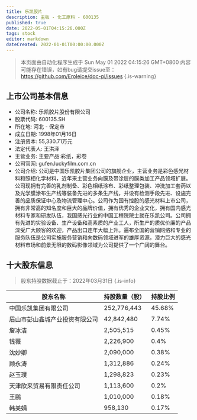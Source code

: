 ```yaml
---
title: 乐凯胶片
description: 主板 - 化工原料 - 600135
published: true
date: 2022-05-01T04:15:26.000Z
tags: stock
editor: markdown
dateCreated: 2022-01-01T00:00:00.000Z
---
```


> 本页面由自动化程序生成于 Sun May 01 2022 04:15:26 GMT+0800
> 内容可能存在错误，如有bug请提交issue至：https://github.com/Eroleice/doc-pi/issues
{.is-warning}

## 上市公司基本信息
- 公司名称: 乐凯胶片股份有限公司
- 股票代码: 600135.SH
- 所在地: 河北 - 保定市
- 成立日期: 1998年01月16日
- 注册资本: 55,330.71万元
- 法定代表人: 王洪泽
- 主营业务: 主要产品:彩纸，彩卷
- 公司官网: gufen.luckyfilm.com.cn
- 公司介绍: 公司是中国乐凯胶片集团公司的旗舰企业，主营业务是彩色感光材料和照相化学材料，近年来主营业务向膜及带涂层的膜类加工产品领域扩展。公司现拥有完善的乳剂制备、彩色相纸涂布、彩纸整理包装、冲洗加工套药以及光学膜涂布生产线等装备先进的多条生产线，并设有检测手段先进、设施完善的品质保证中心及物流管理中心。公司作为国有控股的感光材料上市公司，拥有非常高的知名度和巨大的品牌价值，拥有优秀的企业文化，拥有国内感光材料专家和研发队伍，我国感光行业的中国工程院院士就在乐凯公司。公司拥有先进的实验设备、生产设备和高素质的产业工人，所生产的质优价廉的产品深受广大顾客的欢迎，产品出口连年大幅上升。遍布全国的营销网络和专业的服务队伍是公司实施服务营销和向数码领域进军的雄厚资源，潜力巨大的感光材料市场和前景无限的数码影像领域为公司提供了一个广阔的舞台。


## 十大股东信息
> 股东持股数据截止于：2022年03月31日
{.is-info}

| 股东名称 | 持股数量（股） | 持股比例 |
| --- | --- | --- |
| 中国乐凯集团有限公司 | 252,776,443 | 45.68% |
| 眉山市彭山鑫城产业投资有限公司 | 42,842,480 | 7.74% |
| 詹冰洁 | 2,505,515 | 0.45% |
| 钱薇 | 2,226,900 | 0.4% |
| 沈妙卿 | 2,090,000 | 0.38% |
| 顾永涛 | 1,312,886 | 0.24% |
| 赵玉璞 | 1,298,823 | 0.23% |
| 天津欣来贸易有限责任公司 | 1,113,600 | 0.2% |
| 王鹏 | 1,010,000 | 0.18% |
| 韩美娟 | 958,130 | 0.17% |




